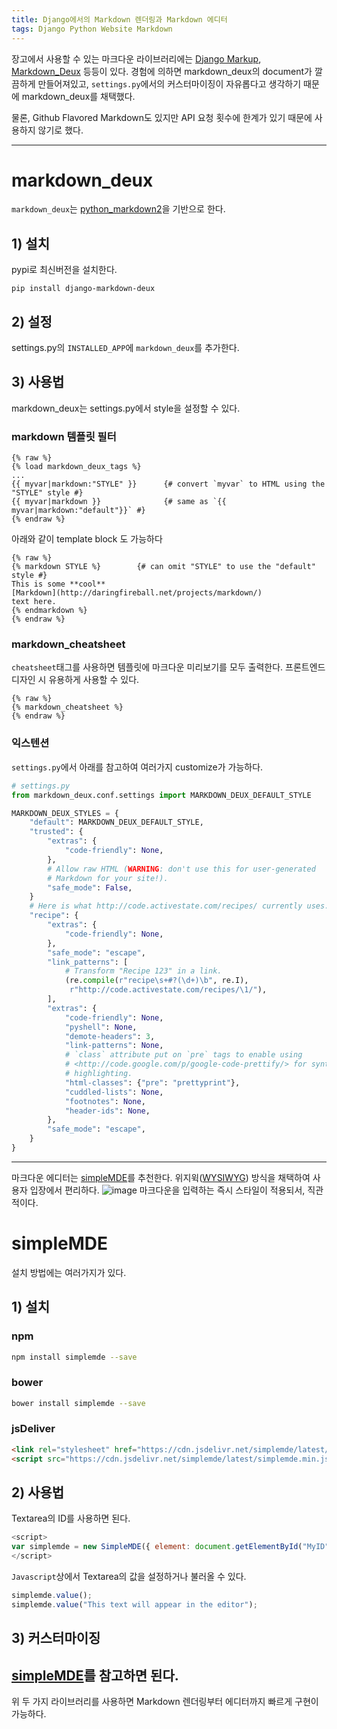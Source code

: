 ```yaml
---
title: Django에서의 Markdown 렌더링과 Markdown 에디터
tags: Django Python Website Markdown
---
```



장고에서 사용할 수 있는 마크다운 라이브러리에는 [Django Markup](https://pypi.org/project/django-markup/), [Markdown_Deux](https://github.com/trentm/django-markdown-deux) 등등이 있다. 경험에 의하면 markdown_deux의 document가 깔끔하게 만들어져있고, `settings.py`에서의 커스터마이징이 자유롭다고 생각하기 때문에 markdown_deux를 채택했다.

<!--more-->

물론, Github Flavored Markdown도 있지만 API 요청 횟수에 한계가 있기 때문에 사용하지 않기로 했다.

---

# markdown_deux
`markdown_deux`는 [python_markdown2](https://github.com/trentm/python-markdown2)을 기반으로 한다. 
## 1) 설치
pypi로 최신버전을 설치한다.
```
pip install django-markdown-deux
```

## 2) 설정
settings.py의 `INSTALLED_APP`에 `markdown_deux`를 추가한다.

## 3) 사용법
markdown_deux는 settings.py에서 style을 설정할 수 있다.

### markdown 템플릿 필터
```
{% raw %}
{% load markdown_deux_tags %}
...
{{ myvar|markdown:"STYLE" }}      {# convert `myvar` to HTML using the "STYLE" style #}
{{ myvar|markdown }}              {# same as `{{ myvar|markdown:"default"}}` #}
{% endraw %}
```
아래와 같이 template block 도 가능하다
```
{% raw %}
{% markdown STYLE %}        {# can omit "STYLE" to use the "default" style #}
This is some **cool**
[Markdown](http://daringfireball.net/projects/markdown/)
text here.
{% endmarkdown %}
{% endraw %}
```

### markdown_cheatsheet
`cheatsheet`태그를 사용하면 템플릿에 마크다운 미리보기를 모두 출력한다. 프론트엔드 디자인 시 유용하게 사용할 수 있다.
```
{% raw %}
{% markdown_cheatsheet %}
{% endraw %}
```

### 익스텐션
`settings.py`에서 아래를 참고하여 여러가지 customize가 가능하다. 
```python
# settings.py
from markdown_deux.conf.settings import MARKDOWN_DEUX_DEFAULT_STYLE

MARKDOWN_DEUX_STYLES = {
    "default": MARKDOWN_DEUX_DEFAULT_STYLE,
    "trusted": {
        "extras": {
            "code-friendly": None,
        },
        # Allow raw HTML (WARNING: don't use this for user-generated
        # Markdown for your site!).
        "safe_mode": False,
    }
    # Here is what http://code.activestate.com/recipes/ currently uses.
    "recipe": {
        "extras": {
            "code-friendly": None,
        },
        "safe_mode": "escape",
        "link_patterns": [
            # Transform "Recipe 123" in a link.
            (re.compile(r"recipe\s+#?(\d+)\b", re.I),
             r"http://code.activestate.com/recipes/\1/"),
        ],
        "extras": {
            "code-friendly": None,
            "pyshell": None,
            "demote-headers": 3,
            "link-patterns": None,
            # `class` attribute put on `pre` tags to enable using
            # <http://code.google.com/p/google-code-prettify/> for syntax
            # highlighting.
            "html-classes": {"pre": "prettyprint"},
            "cuddled-lists": None,
            "footnotes": None,
            "header-ids": None,
        },
        "safe_mode": "escape",
    }
}
```

---

마크다운 에디터는 [simpleMDE](https://github.com/sparksuite/simplemde-markdown-editor)를 추천한다. 위지윅([WYSIWYG](https://ko.wikipedia.org/wiki/%EC%9C%84%EC%A7%80%EC%9C%84%EA%B7%B8)) 방식을 채택하여 사용자 입장에서 편리하다.
![image](https://camo.githubusercontent.com/dd1a40dd1efd202fd3862995b3ecc699282ee540/687474703a2f2f692e696d6775722e636f6d2f7a7157664a774f2e706e67) 
마크다운을 입력하는 즉시 스타일이 적용되서, 직관적이다.

# simpleMDE
설치 방법에는 여러가지가 있다.

## 1) 설치
### npm
```sh
npm install simplemde --save
```

### bower
```sh
bower install simplemde --save
```

### jsDeliver
```html
<link rel="stylesheet" href="https://cdn.jsdelivr.net/simplemde/latest/simplemde.min.css">
<script src="https://cdn.jsdelivr.net/simplemde/latest/simplemde.min.js"></script>
```

## 2) 사용법
Textarea의 ID를 사용하면 된다.
```javascript
<script>
var simplemde = new SimpleMDE({ element: document.getElementById("MyID") });
</script>
```

`Javascript`상에서 Textarea의 값을 설정하거나 불러올 수 있다.
```javascript
simplemde.value();
simplemde.value("This text will appear in the editor");
```

## 3) 커스터마이징
[simpleMDE](https://github.com/sparksuite/simplemde-markdown-editor)를 참고하면 된다.
---

위 두 가지 라이브러리를 사용하면 Markdown 렌더링부터 에디터까지 빠르게 구현이 가능하다.

